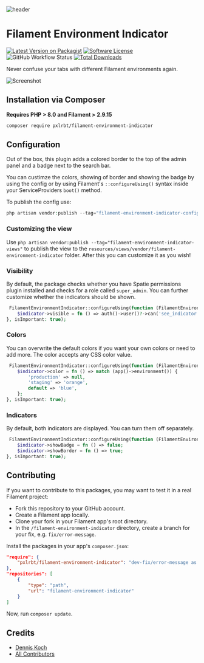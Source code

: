 ![header](./.github/resources/header.png)


# Filament Environment Indicator

[![Latest Version on Packagist](https://img.shields.io/packagist/v/pxlrbt/filament-environment-indicator.svg?include_prereleases)](https://packagist.org/packages/pxlrbt/filament-environment-indicator)
[![Software License](https://img.shields.io/badge/license-MIT-brightgreen.svg)](LICENSE.md)
![GitHub Workflow Status](https://img.shields.io/github/workflow/status/pxlrbt/filament-environment-indicator/Code%20Style?label=code%20style)
[![Total Downloads](https://img.shields.io/packagist/dt/pxlrbt/filament-environment-indicator.svg)](https://packagist.org/packages/pxlrbt/filament-environment-indicator)

Never confuse your tabs with different Filament environments again.

![Screenshot](./.github/resources/preview.gif)

## Installation via Composer

**Requires PHP > 8.0 and Filament > 2.9.15**

```bash
composer require pxlrbt/filament-environment-indicator
```

## Configuration

Out of the box, this plugin adds a colored border to the top of the admin panel and a badge next to the search bar.

You can custimze the colors, showing of border and showing the badge by using the config or by using Filament's `::configureUsing()` syntax inside your ServiceProviders `boot()` method.

To publish the config use:
```php
php artisan vendor:publish --tag="filament-environment-indicator-config"
```


### Customizing the view
Use `php artisan vendor:publish --tag="filament-environment-indicator-views"` to publish the view to the `resources/views/vendor/filament-environment-indicator` folder. After this you can customize it as you wish!



### Visibility

By default, the package checks whether you have Spatie permissions plugin installed and checks for a role called `super_admin`. You can further customize whether the indicators should be shown.

```php
 FilamentEnvironmentIndicator::configureUsing(function (FilamentEnvironmentIndicator $indicator) {
    $indicator->visible = fn () => auth()->user()?->can('see_indicator');
}, isImportant: true);
```

### Colors

You can overwrite the default colors if you want your own colors or need to add more. The color accepts any CSS color value.

```php
 FilamentEnvironmentIndicator::configureUsing(function (FilamentEnvironmentIndicator $indicator) {
    $indicator->color = fn () => match (app()->environment()) {
        'production' => null,
        'staging' => 'orange',
        default => 'blue',
    };
}, isImportant: true);
```

### Indicators

By default, both indicators are displayed. You can turn them off separately.

```php
 FilamentEnvironmentIndicator::configureUsing(function (FilamentEnvironmentIndicator $indicator) {
    $indicator->showBadge = fn () => false;
    $indicator->showBorder = fn () => true;
}, isImportant: true);
```

## Contributing

If you want to contribute to this packages, you may want to test it in a real Filament project:

- Fork this repository to your GitHub account.
- Create a Filament app locally.
- Clone your fork in your Filament app's root directory.
- In the `/filament-environment-indicator` directory, create a branch for your fix, e.g. `fix/error-message`.

Install the packages in your app's `composer.json`:

```json
"require": {
    "pxlrbt/filament-environment-indicator": "dev-fix/error-message as main-dev",
},
"repositories": [
    {
        "type": "path",
        "url": "filament-environment-indicator"
    }
]
```

Now, run `composer update`.

## Credits
- [Dennis Koch](https://github.com/pxlrbt)
- [All Contributors](../../contributors)
